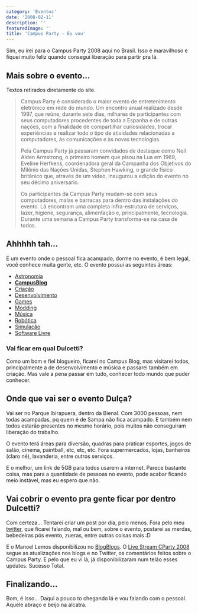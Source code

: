 ```yaml
---
category: 'Eventos'
date: '2008-02-11'
description: ''
featuredImage: ''
title: 'Campus Party - Eu vou'
---
```


Sim, eu irei para o Campus Party 2008 aqui no Brasil. Isso é maravilhoso e fiquei muito feliz quando consegui liberação para partir pra lá.

## Mais sobre o evento...

Textos retirados diretamente do site.

> Campus Party é considerado o maior evento de entretenimento eletrônico em rede do mundo. Um encontro anual realizado desde 1997, que reúne, durante sete dias, milhares de participantes com seus computadores procedentes de toda a Espanha e de outras nações, com a finalidade de compartilhar curiosidades, trocar experiências e realizar todo o tipo de atividades relacionadas a computadores, às comunicações e às novas tecnologias.
>
> Pela Campus Party já passaram convidados de destaque como Neil Alden Armstrong, o primeiro homem que pisou na Lua em 1969, Eveline Herfkens, coordenadora geral da Campanha dos Objetivos do Milênio das Nações Unidas, Stephen Hawking, o grande físico britânico que, através de um vídeo, inaugurou a edição do evento no seu décimo aniversário.
>
> Os participantes da Campus Party mudam-se com seus computadores, malas e barracas para dentro das instalações do evento. Lá encontram uma completa infra-estrutura de serviços, lazer, higiene, segurança, alimentação e, principalmente, tecnologia. Durante uma semana a Campus Party transforma-se na casa de todos.

## Ahhhhh tah...

É um evento onde o pessoal fica acampado, dorme no evento, é bem legal, você conhece muita gente, etc. O evento possui as seguintes áreas:

- [Astronomia](http://www.campus-party.com.br/index.php3?SEC=37&action=HOME&checksum=f7291b11b48f68550f4cc123383c4053)
- **[CampusBlog](http://www.campus-party.com.br/index.php3?SEC=131&action=HOME&checksum=7fb2925bc5fab5006f7d0e3452809247)**
- [Criação](http://www.campus-party.com.br/index.php3?SEC=108&action=HOME&checksum=ffbb09b9c223d35ab6728d58b522fee8)
- [Desenvolvimento](http://www.campus-party.com.br/index.php3?SEC=6&action=HOME&checksum=df1e2ba2817fbd0a2291fb3be98c63da)
- [Games](http://www.campus-party.com.br/index.php3?SEC=7&action=HOME&checksum=2a99918a92c9e7b69406ea14eea739d2)
- [Modding](http://www.campus-party.com.br/index.php3?SEC=8&action=HOME&checksum=b0ad134b18dbeeedf76fbf16855ced7a)
- [Música](http://www.campus-party.com.br/index.php3?SEC=4&action=HOME&checksum=d90d24195097f748bf1295d91de62c50)
- [Robótica](http://www.campus-party.com.br/index.php3?SEC=3&action=HOME&checksum=a53c2eeeafcccd49e397302d48e8c493)
- [Simulação](http://www.campus-party.com.br/index.php3?SEC=9&action=HOME&checksum=0e6411baca71a634910c944913597523)
- [Software Livre](http://www.campus-party.com.br/index.php3?SEC=10&action=HOME&checksum=ce794daf96fd774bda9d5c38907dacb1)

### Vai ficar em qual Dulcetti?

Como um bom e fiel blogueiro, ficarei no Campus Blog, mas visitarei todos, principalmente a de desenvolvimento e música e passarei também em criação. Mas vale a pena passar em tudo, conhecer todo mundo que puder conhecer.

## Onde que vai ser o evento Dulça?

Vai ser no Parque Ibirapuera, dentro da Bienal. Com 3000 pessoas, nem todas acampadas, pq quem é de Sampa não fica acampado. E também nem todos estarão presentes no mesmo horário, pois muitos não conseguiram liberação do trabalho.

O evento terá áreas para diversão, quadras para praticar esportes, jogos de salão, cinema, paintball, etc, etc, etc. Fora supermercados, lojas, banheiros (claro né), lavanderia, entre outros serviços.

E o melhor, um link de 5GB para todos usarem a internet. Parece bastante coisa, mas para a quantidade de pessoas no evento, pode acabar ficando meio instável, mas eu espero que não.

## Vai cobrir o evento pra gente ficar por dentro Dulcetti?

Com certeza... Tentarei criar um post por dia, pelo menos. Fora pelo meu [twitter](http://twitter.com/dulcetti), que ficarei falando, mal ou bem, sobre o evento, postarei as merdas, bebedeiras pós evento, zueras, entre outras coisas mais :D

E o Manoel Lemos disponibilizou no [BlogBlogs](http://blogblogs.com.br/). O [Live Stream CParty 2008](http://blogblogs.com.br/livestream/name/campuspartybr2008) segue as atualizações nos blogs e no Twitter, os comentários feitos sobre o Campus Party. E pelo que eu vi lá, já disponibilizaram num telão esses updates. Sucesso Total.

## Finalizando...

Bom, é isso... Daqui a pouco to chegando lá e vou falando com o pessoal. Aquele abraço e beijo na alcatra.
